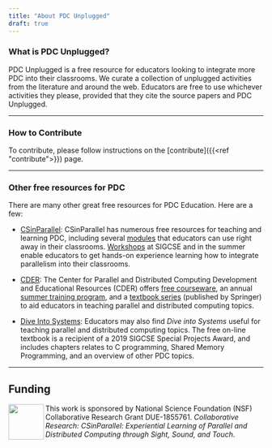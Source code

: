 ```yaml
---
title: "About PDC Unplugged"
draft: true
---
```


### What is PDC Unplugged?

PDC Unplugged is a free resource for educators looking to integrate more PDC 
into their classrooms. We curate a collection of unplugged activities from the 
literature and around the web. Educators are free to use whichever activities 
they please, provided that they cite the source papers and PDC Unplugged.
 
---

### How to Contribute

To contribute, please follow instructions on the [contribute]({{<ref "contribute">}}) page.


---

### Other free resources for PDC

There are many other great free resources for PDC Education. Here are a few:

* [CSinParallel](https://csinparallel.org/index.html): CSinParallel has numerous free resources for teaching and learning PDC, including several [modules](https://csinparallel.org/csinparallel/modules/index.html) that educators can use right away in their classrooms. [Workshops](https://csinparallel.org/csinparallel/workshops/index.html) at SIGCSE and in the summer enable educators to get hands-on experience learning how to integrate parallelism into their classrooms. 

* [CDER](https://tcpp.cs.gsu.edu/curriculum/?q=node/21620): The Center for Parallel and Distributed Computing Development and Educational Resources (CDER) offers 
  [free courseware](https://tcpp.cs.gsu.edu/curriculum/?q=courseware_management), an annual [summer training program](https://tcpp.cs.gsu.edu/curriculum/?q=node/21620), and a [textbook series](https://tcpp.cs.gsu.edu/curriculum/?q=CDER_Book_Project) (published by Springer) to aid educators in teaching parallel and distributed computing topics.

* [Dive Into Systems](https://diveintosystems.cs.swarthmore.edu/): Educators may also find _Dive into Systems_ useful for teaching parallel and distributed computing topics. The free on-line textbook is a recipient of a 2019 SIGCSE Special Projects Award, and includes chapters relates to C programming, Shared Memory Programming, and an overview of other PDC topics.

---

## Funding

<img src="../images/nsf.png" width="70" height="70" align="left"> This work is sponsored by National Science Foundation (NSF) Collaborative Research Grant DUE-1855761. _Collaborative Research: CSinParallel: Experiential Learning of Parallel and Distributed Computing through Sight, Sound, and Touch_. 

[logo]: ../images/nsf.png

